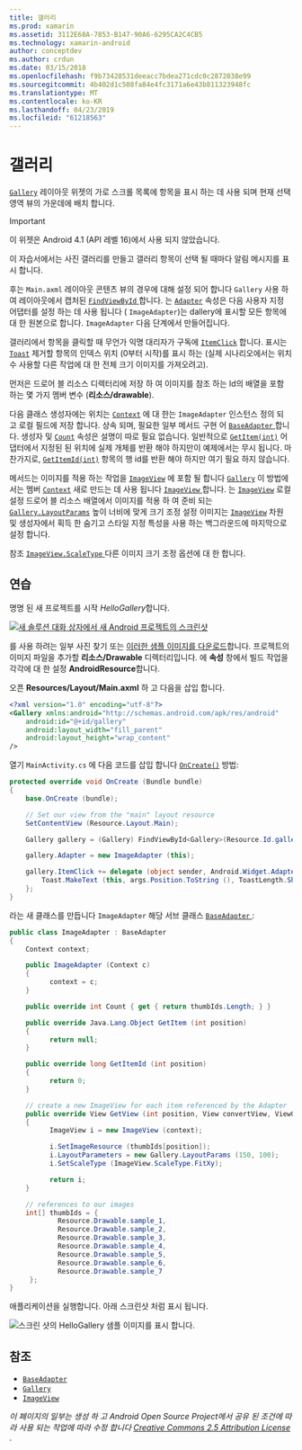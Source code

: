 ```yaml
---
title: 갤러리
ms.prod: xamarin
ms.assetid: 3112E68A-7853-B147-90A6-6295CA2C4CB5
ms.technology: xamarin-android
author: conceptdev
ms.author: crdun
ms.date: 03/15/2018
ms.openlocfilehash: f9b73428531deeacc7bdea271cdc0c2872038e99
ms.sourcegitcommit: 4b402d1c508fa84e4fc3171a6e43b811323948fc
ms.translationtype: MT
ms.contentlocale: ko-KR
ms.lasthandoff: 04/23/2019
ms.locfileid: "61218563"
---
```

# <a name="gallery"></a>갤러리

[`Gallery`](https://developer.xamarin.com/api/type/Android.Widget.Gallery/) 레이아웃 위젯의 가로 스크롤 목록에 항목을 표시 하는 데 사용 되며 현재 선택 영역 뷰의 가운데에 배치 합니다.

> [!IMPORTANT]
> 이 위젯은 Android 4.1 (API 레벨 16)에서 사용 되지 않았습니다. 

이 자습서에서는 사진 갤러리를 만들고 갤러리 항목이 선택 될 때마다 알림 메시지를 표시 합니다.

후는 `Main.axml` 레이아웃 콘텐츠 뷰의 경우에 대해 설정 되어 합니다 `Gallery` 사용 하 여 레이아웃에서 캡처된 [ `FindViewById` ](https://developer.xamarin.com/api/member/Android.App.Activity.FindViewById/p/System.Int32/)합니다.
는 [`Adapter`](https://developer.xamarin.com/api/property/Android.Widget.AdapterView.RawAdapter/)
속성은 다음 사용자 지정 어댑터를 설정 하는 데 사용 됩니다 ( `ImageAdapter`)는 dallery에 표시할 모든 항목에 대 한 원본으로 합니다. `ImageAdapter` 다음 단계에서 만들어집니다.

갤러리에서 항목을 클릭할 때 무언가 익명 대리자가 구독에 [`ItemClick`](https://developer.xamarin.com/api/event/Android.Widget.AdapterView.ItemClick/)
합니다. 표시는 [`Toast`](https://developer.xamarin.com/api/type/Android.Widget.Toast/)
제거할 항목의 인덱스 위치 (0부터 시작)를 표시 하는 (실제 시나리오에서는 위치 수 사용할 다른 작업에 대 한 전체 크기 이미지를 가져오려고).

먼저은 드로어 블 리소스 디렉터리에 저장 하 여 이미지를 참조 하는 Id의 배열을 포함 하는 몇 가지 멤버 변수 (**리소스/drawable**).

다음 클래스 생성자에는 위치는 [`Context`](https://developer.xamarin.com/api/type/Android.Content.Context/)
에 대 한는 `ImageAdapter` 인스턴스 정의 되 고 로컬 필드에 저장 합니다.
상속 되며, 필요한 일부 메서드 구현 어 [ `BaseAdapter` ](https://developer.xamarin.com/api/type/Android.Widget.BaseAdapter/)합니다.
생성자 및 [`Count`](https://developer.xamarin.com/api/property/Android.Widget.BaseAdapter.Count/)
속성은 설명이 따로 필요 없습니다. 일반적으로 [`GetItem(int)`](https://developer.xamarin.com/api/member/Android.Widget.BaseAdapter.GetItem/p/System.Int32/)
어댑터에서 지정된 된 위치에 실제 개체를 반환 해야 하지만이 예제에서는 무시 됩니다. 마찬가지로, [`GetItemId(int)`](https://developer.xamarin.com/api/member/Android.Widget.BaseAdapter.GetItemId/p/System.Int32/)
항목의 행 id를 반환 해야 하지만 여기 필요 하지 않습니다.

메서드는 이미지를 적용 하는 작업을 [`ImageView`](https://developer.xamarin.com/api/type/Android.Widget.ImageView/)
에 포함 될 합니다 [`Gallery`](https://developer.xamarin.com/api/type/Android.Widget.Gallery/)
이 방법에서는 멤버 [`Context`](https://developer.xamarin.com/api/type/Android.Content.Context/)
새로 만드는 데 사용 됩니다 [ `ImageView` ](https://developer.xamarin.com/api/type/Android.Widget.ImageView/)합니다.
는 [`ImageView`](https://developer.xamarin.com/api/type/Android.Widget.ImageView/)
로컬 설정 드로어 블 리소스 배열에서 이미지를 적용 하 여 준비 되는 [`Gallery.LayoutParams`](https://developer.xamarin.com/api/type/Android.Widget.Gallery+LayoutParams/)
높이 너비에 맞게 크기 조정 설정 이미지는 [`ImageView`](https://developer.xamarin.com/api/type/Android.Widget.ImageView/)
차원 및 생성자에서 획득 한 숨기고 스타일 지정 특성을 사용 하는 백그라운드에 마지막으로 설정 합니다.

참조 [ `ImageView.ScaleType` ](https://developer.xamarin.com/api/type/Android.Widget.ImageView+ScaleType/) 다른 이미지 크기 조정 옵션에 대 한 합니다.

## <a name="walkthrough"></a>연습

명명 된 새 프로젝트를 시작 *HelloGallery*합니다.

[![새 솔루션 대화 상자에서 새 Android 프로젝트의 스크린샷](gallery-images/hellogallery1-sml.png)](gallery-images/hellogallery1.png#lightbox)

를 사용 하려는 일부 사진 찾기 또는 [이러한 샘플 이미지를 다운로드](https://developer.android.com/shareables/sample_images.zip)합니다.
프로젝트의 이미지 파일을 추가할 **리소스/Drawable** 디렉터리입니다. 에 **속성** 창에서 빌드 작업을 각각에 대 한 설정 **AndroidResource**합니다.

오픈 **Resources/Layout/Main.axml** 하 고 다음을 삽입 합니다.

```xml
<?xml version="1.0" encoding="utf-8"?>
<Gallery xmlns:android="http://schemas.android.com/apk/res/android"
    android:id="@+id/gallery"
    android:layout_width="fill_parent"
    android:layout_height="wrap_content"
/>
```

열기 `MainActivity.cs` 에 다음 코드를 삽입 합니다 [`OnCreate()`](https://developer.xamarin.com/api/member/Android.App.Activity.OnCreate/p/Android.OS.Bundle/)
방법:

```csharp
protected override void OnCreate (Bundle bundle)
{
    base.OnCreate (bundle);

    // Set our view from the "main" layout resource
    SetContentView (Resource.Layout.Main);

    Gallery gallery = (Gallery) FindViewById<Gallery>(Resource.Id.gallery);

    gallery.Adapter = new ImageAdapter (this);

    gallery.ItemClick += delegate (object sender, Android.Widget.AdapterView.ItemClickEventArgs args) {
        Toast.MakeText (this, args.Position.ToString (), ToastLength.Short).Show ();
    };
}
```

라는 새 클래스를 만듭니다 `ImageAdapter` 해당 서브 클래스 [ `BaseAdapter` ](https://developer.xamarin.com/api/type/Android.Widget.BaseAdapter/):

```csharp
public class ImageAdapter : BaseAdapter
{
    Context context;

    public ImageAdapter (Context c)
    {
          context = c;
    }

    public override int Count { get { return thumbIds.Length; } }

    public override Java.Lang.Object GetItem (int position)
    {
          return null;
    }

    public override long GetItemId (int position)
    {
          return 0;
    }

    // create a new ImageView for each item referenced by the Adapter
    public override View GetView (int position, View convertView, ViewGroup parent)
    {
          ImageView i = new ImageView (context);

          i.SetImageResource (thumbIds[position]);
          i.LayoutParameters = new Gallery.LayoutParams (150, 100);
          i.SetScaleType (ImageView.ScaleType.FitXy);

          return i;
    }

    // references to our images
    int[] thumbIds = {
            Resource.Drawable.sample_1,
            Resource.Drawable.sample_2,
            Resource.Drawable.sample_3,
            Resource.Drawable.sample_4,
            Resource.Drawable.sample_5,
            Resource.Drawable.sample_6,
            Resource.Drawable.sample_7
     };
}

```

애플리케이션을 실행합니다. 아래 스크린샷 처럼 표시 됩니다.

![스크린 샷의 HelloGallery 샘플 이미지를 표시 합니다.](gallery-images/hellogallery3.png)



## <a name="references"></a>참조

-   [`BaseAdapter`](https://developer.xamarin.com/api/type/Android.Widget.BaseAdapter/)
-   [`Gallery`](https://developer.xamarin.com/api/type/Android.Widget.Gallery/)
-   [`ImageView`](https://developer.xamarin.com/api/type/Android.Widget.ImageView/)

*이 페이지의 일부는 생성 하 고 Android Open Source Project에서 공유 된 조건에 따라 사용 되는 작업에 따라 수정 합니다*
[*Creative Commons 2.5 Attribution License* ](http://creativecommons.org/licenses/by/2.5/).


